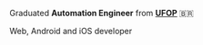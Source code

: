 Graduated **Automation Engineer** from **<a href='https://ufop.br'>UFOP</a>** 🇧🇷
 
Web, Android and iOS developer
 

